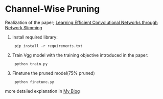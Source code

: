 # Channel-Wise Pruning 

Realization of the paper;
[Learning Efficient Convolutional Networks through Network Slimming](https://arxiv.org/abs/1708.06519)

1. Install required library:

        pip install -r requirements.txt

2. Train Vgg model with the training objective introduced in the paper:

        python train.py

3. Finetune the pruned model(75% pruned)

        python finetune.py

more detailed explanation in [My Blog](https://cabbalett.github.io/week17/Week17-1/)
